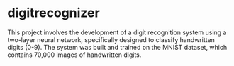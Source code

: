 # digitrecognizer
This project involves the development of a digit recognition system using a two-layer neural network, specifically designed to classify handwritten digits (0-9). The system was built and trained on the MNIST dataset, which contains 70,000 images of handwritten digits.

